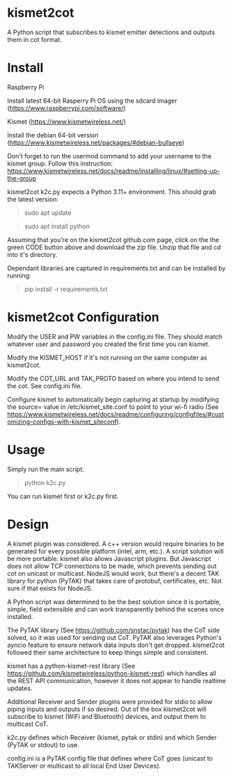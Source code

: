 # kismet2cot
A Python script that subscribes to kismet emitter detections and outputs them in cot format.

# Install
Raspberry Pi

Install latest 64-bit Rasperry Pi OS using the sdcard imager (https://www.raspberrypi.com/software/)

Kismet (https://www.kismetwireless.net/)

Install the debian 64-bit version (https://www.kismetwireless.net/packages/#debian-bullseye)

Don't forget to run the usermod command to add your username to the kismet group. Follow this instruction: https://www.kismetwireless.net/docs/readme/installing/linux/#setting-up-the-group

kismet2cot
k2c.py expects a Python 3.11+ environment. This should grab the latest version:
>sudo apt update

>sudo apt install python

Assuming that you're on the kismet2cot github.com page, click on the the green CODE button above and download the zip file. Unzip that file and cd into it's directory.

Dependant libraries are captured in requirements.txt and can be installed by running:
>pip install -r requirements.txt

# kismet2cot Configuration
Modify the USER and PW variables in the config.ini file. They should match whatever user and password you created the first time you ran kismet.

Modify the KISMET_HOST if it's not running on the same computer as kismet2cot.

Modify the COT_URL and TAK_PROTO based on where you intend to send the cot. See config.ini file.

Configure kismet to automatically begin capturing at startup by modifying the source= value in /etc/kismet_site.conf to point to your wi-fi radio (See https://www.kismetwireless.net/docs/readme/configuring/configfiles/#customizing-configs-with-kismet_siteconf).

# Usage
Simply run the main script:

>python k2c.py

You can run kismet first or k2c.py first.

# Design
A kismet plugin was considered. A c++ version would require binaries to be generated for every possible platform (intel, arm, etc.). A script solution will be more portable. kismet also allows Javascript plugins. But Javascript does not allow TCP connections to be made, which prevents sending out cot on unicast or multicast. NodeJS would work, but there's a decent TAK library for python (PyTAK) that takes care of protobuf, certificates, etc. Not sure if that exists for NodeJS.

A Python script was determined to be the best solution since it is portable, simple, field extensible and can work transparently behind the scenes once installed.

The PyTAK library (See https://github.com/snstac/pytak) has the CoT side solved, so it was used for sending out CoT. PyTAK also leverages Python's ayncio feature to ensure network data inputs don't get dropped. kismet2cot followed their same architecture to keep things simple and consistent.

kismet has a python-kismet-rest library (See https://github.com/kismetwireless/python-kismet-rest) which handles all the REST API communication, however it does not appear to handle realtime updates.

Additional Receiver and Sender plugins were provided for stdio to allow piping inputs and outputs if so desired. Out of the box kismet2cot will subscribe to kismet (WiFi and Bluetooth) devices, and output them to multicast CoT.

k2c.py defines which Receiver (kismet, pytak or stdin) and which Sender (PyTAK or stdout) to use.

config.ini is a PyTAK config file that defines where CoT goes (unicast to TAKServer or multicast to all local End User Devices).



